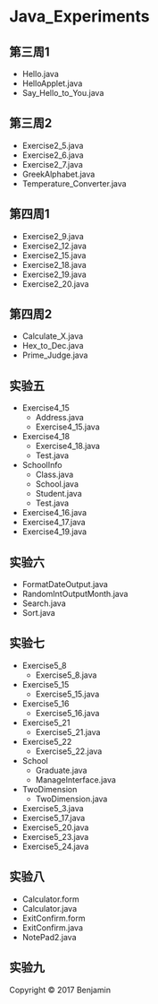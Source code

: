 # Java_Experiments

## 第三周1
- Hello.java
- HelloApplet.java
- Say_Hello_to_You.java

## 第三周2
- Exercise2_5.java
- Exercise2_6.java
- Exercise2_7.java
- GreekAlphabet.java
- Temperature_Converter.java
  
## 第四周1
- Exercise2_9.java
- Exercise2_12.java
- Exercise2_15.java
- Exercise2_18.java
- Exercise2_19.java
- Exercise2_20.java

## 第四周2
- Calculate_X.java
- Hex_to_Dec.java
- Prime_Judge.java

## 实验五
- Exercise4_15
  - Address.java
  - Exercise4_15.java
- Exercise4_18
  - Exercise4_18.java
  - Test.java
- SchoolInfo
  - Class.java
  - School.java
  - Student.java
  - Test.java
- Exercise4_16.java
- Exercise4_17.java
- Exercise4_19.java

## 实验六
- FormatDateOutput.java
- RandomIntOutputMonth.java
- Search.java
- Sort.java

## 实验七
- Exercise5_8
  - Exercise5_8.java
- Exercise5_15
  - Exercise5_15.java
- Exercise5_16
  - Exercise5_16.java
- Exercise5_21
  - Exercise5_21.java
- Exercise5_22
  - Exercise5_22.java
- School
  - Graduate.java
  - ManageInterface.java
- TwoDimension
  - TwoDimension.java
- Exercise5_3.java
- Exercise5_17.java
- Exercise5_20.java
- Exercise5_23.java
- Exercise5_24.java

## 实验八
- Calculator.form
- Calculator.java
- ExitConfirm.form
- ExitConfirm.java
- NotePad2.java

## 实验九



Copyright &copy; 2017 Benjamin
